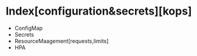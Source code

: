 # Index[configuration&secrets][kops]
- ConfigMap
- Secrets
- ResourceMaagement[requests,limits]
- HPA